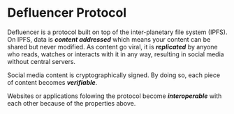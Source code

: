 # Defluencer Protocol

Defluencer is a protocol built on top of the inter-planetary file system (IPFS). On IPFS, data is ***content addressed*** which means your content can be shared but never modified. As content go viral, it is ***replicated*** by anyone who reads, watches or interacts with it in any way, resulting in social media without central servers.

Social media content is cryptographically signed. By doing so, each piece of content becomes ***verifiable***.

Websites or applications folowing the protocol become ***interoperable*** with each other because of the properties above.
